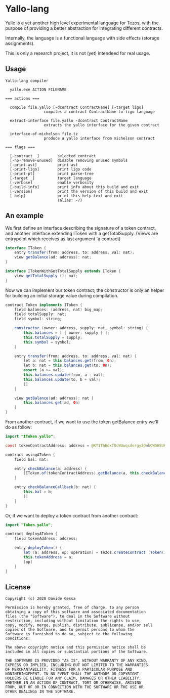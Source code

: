 # Yallo-lang

Yallo is a yet another high level experimental language for Tezos, with the purpose of providing a better abstraction for integrating different contracts.

Internally, the language is a functional language with side effects \(storage assignments\).

This is only a research project, it is not \(yet\) intendeed for real usage.

## Usage

```text
Yallo-lang compiler

  yallo.exe ACTION FILENAME

=== actions ===

  compile file.yallo [-dcontract ContractName] [-target ligo]
                 compiles a contract ContractName to ligo language

  extract-interface file.yallo -dcontract ContractName
                 extracts the yallo interface for the given contract

  interface-of-michelson file.tz
                 produce a yallo interface from michelson contract

=== flags ===

  [-contract _]        selected contract
  [-no-remove-unused]  disable removing unused symbols
  [-print-ast]         print ast
  [-print-ligo]        print ligo code
  [-print-pt]          print parse-tree
  [-target _]          target language
  [-verbose]           enable verbosity
  [-build-info]        print info about this build and exit
  [-version]           print the version of this build and exit
  [-help]              print this help text and exit
                       (alias: -?)

```

## An example

We first define an interface describing the signature of a token contract, and another interface extending IToken with a getTotalSupply. \(Views are entrypoint which receives as last argument 'a contract\)

```java
interface IToken {
    entry transfer(from: address, to: address, val: nat);
    view getBalance(ad: address): nat;
}

interface ITokenWithGetTotalSupply extends IToken {
    view getTotalSupply (): nat;
}
```

Now we can implement our token contract; the constructor is only an helper for building an initial storage value during compilation.

```java
contract Token implements IToken {
    field balances: (address, nat) big_map;
    field totalSupply: nat;
    field symbol: string;

    constructor (owner: address, supply: nat, symbol: string) {
        this.balances = [ { owner: supply } ];
        this.totalSupply = supply;
        this.symbol = symbol;
    }

    entry transfer(from: address, to: address, val: nat) {
        let a: nat = this.balances.get(from, 0n);
        let b: nat = this.balances.get(to, 0n);
        assert (a >= val);
        this.balances.update(from, a - val);
        this.balances.update(to, b + val); 
        []
    }

    view getBalance(ad: address): nat {
        this.balances.get(ad, 0n)
    }
}
```

From another contract, if we want to use the token getBalance entry we'll do as follow:

```java
import "IToken.yallo";

const tokenContractAddress: address = @KT1ThEdxfUcWUwqsdergy3QnbCWGHSUHeHJq;

contract usingAToken {
    field bal: nat;

    entry checkBalance(a: address) {
        [IToken.of(tokenContractAddress).getBalance(a, this.checkBalanceCallback)]
    }

    entry checkBalanceCallback(b: nat) {
        this.bal = b;
        []
    }
}
```

Or, if we want to deploy a token contract from another contract:

```java
import "Token.yallo";

contract deployAToken {
    field tokenAddress: address;

    entry deployToken() {
        let (a: address, op: operation) = Tezos.createContract (Token(100, "ourToken"), None, 0);
        this.tokenAddress = a;
        [op]
    }
}
```

## License

```text
Copyright (c) 2020 Davide Gessa

Permission is hereby granted, free of charge, to any person
obtaining a copy of this software and associated documentation
files (the "Software"), to deal in the Software without
restriction, including without limitation the rights to use,
copy, modify, merge, publish, distribute, sublicense, and/or sell
copies of the Software, and to permit persons to whom the
Software is furnished to do so, subject to the following
conditions:

The above copyright notice and this permission notice shall be
included in all copies or substantial portions of the Software.

THE SOFTWARE IS PROVIDED "AS IS", WITHOUT WARRANTY OF ANY KIND,
EXPRESS OR IMPLIED, INCLUDING BUT NOT LIMITED TO THE WARRANTIES
OF MERCHANTABILITY, FITNESS FOR A PARTICULAR PURPOSE AND
NONINFRINGEMENT. IN NO EVENT SHALL THE AUTHORS OR COPYRIGHT
HOLDERS BE LIABLE FOR ANY CLAIM, DAMAGES OR OTHER LIABILITY,
WHETHER IN AN ACTION OF CONTRACT, TORT OR OTHERWISE, ARISING
FROM, OUT OF OR IN CONNECTION WITH THE SOFTWARE OR THE USE OR
OTHER DEALINGS IN THE SOFTWARE.
```

